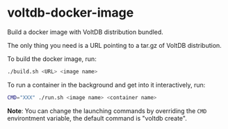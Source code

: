 # voltdb-docker-image
Build a docker image with VoltDB distribution bundled.

The only thing you need is a URL pointing to a tar.gz of VoltDB distribution.

To build the docker image, run:
```bash
./build.sh <URL> <image name>
```

To run a container in the background and get into it interactively, run:
```bash
CMD="XXX" ./run.sh <image name> <container name>
```

**Note**: You can change the launching commands by overriding the `CMD` environtment variable, the default command is "voltdb create".

